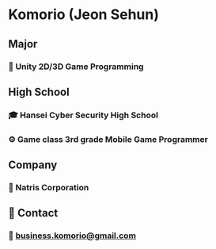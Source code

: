 # Komorio (Jeon Sehun)

## Major

### 🧩 Unity 2D/3D Game Programming

## High School

### 🎓 Hansei Cyber Security High School
### ⚙️ Game class 3rd grade Mobile Game Programmer

## Company

### 🏢 Natris Corporation

## 💬 Contact 

### 📨 business.komorio@gmail.com 
